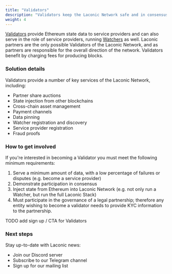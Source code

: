 ```yaml
---
title: "Validators"
description: "Validators keep the Laconic Network safe and in consensus."
weight: 4
---
```


[Validators](/glossary/validator/) provide Ethereum state data to service providers and can also serve in the role of service providers, running [Watchers](/glossary/watcher/) as well. Laconic partners are the only possible Validators of the Laconic Network, and as partners are responsible for the overall direction of the network. Validators benefit by charging fees for producing blocks.

### Solution details

Validators provide a number of key services of the Laconic Network, including:

- Partner share auctions
- State injection from other blockchains
- Cross-chain asset management
- Payment channels
- Data pinning
- Watcher registration and discovery
- Service provider registration
- Fraud proofs

### How to get involved

If you're interested in becoming a Validator you must meet the following minimum requirements:

1. Serve a minimum amount of data, with a low percentage of failures or disputes (e.g. become a service provider)
2. Demonstrate participation in consensus
3. Inject state from Ethereum into Laconic Network (e.g. not only run a Watcher, but run the full Laconic Stack)
4. Must participate in the governance of a legal partnership; therefore any entity wishing to become a validator needs to provide KYC information to the partnership.

TODO add sign up / CTA for Validators

### Next steps

Stay up-to-date with Laconic news:
- Join our Discord server
- Subscribe to our Telegram channel
- Sign up for our mailing list
